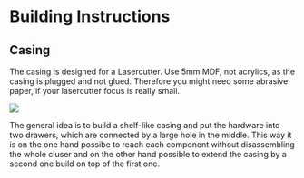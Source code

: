 # Building Instructions

## Casing

The casing is designed for a Lasercutter. Use 5mm MDF, not acrylics, as the casing is plugged and not glued. Therefore you might need some abrasive paper, if your lasercutter focus is really small. 

![](img/shelf.png)

The general idea is to build a shelf-like casing and put the hardware into two drawers, which are connected by a large hole in the middle. This way it is on the one hand possibe to reach each component without disassembling the whole cluser and on the other hand possible to extend the casing by a second one build on top of the first one.